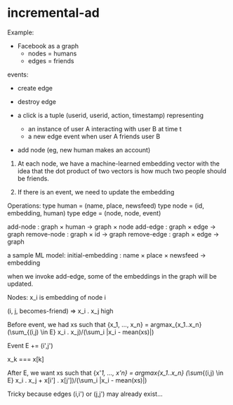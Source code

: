 # incremental-ad

Example:

- Facebook as a graph
  - nodes = humans
  - edges = friends 

events: 
  - create edge 
  - destroy edge

  - a click is a tuple (userid, userid, action, timestamp) representing
    - an instance of user A interacting with user B at time t 
	- a new edge event when user A friends user B 

  - add node (eg, new human makes an account)

1. At each node, we have a machine-learned embedding vector with the
   idea that the dot product of two vectors is how much two people
   should be friends.

2. If there is an event, we need to update the embedding

Operations: 
   type human = (name, place, newsfeed)
   type node = (id, embedding, human) 
   type edge = (node, node, event)

   add-node : graph × human → graph × node 
   add-edge : graph × edge → graph 
   remove-node : graph × id → graph
   remove-edge : graph × edge → graph

a sample ML model: initial-embedding : name × place × newsfeed → embedding 


when we invoke add-edge, some of the embeddings in the graph will be updated. 

  Nodes: x_i is embedding of node i

  (i, j, becomes-friend) => x_i . x_j high

Before event, we had xs such that
  {x_1, ..., x_n} = argmax_{x_1..x_n}  (\sum_{(i,j) \in E}  x_i . x_j)/(\sum_i |x_i - mean(xs)|)

Event E += (i',j')

x_k === x[k]

After E, we want xs such that
  {x'_1, ..., x'_n} = argmax_{x_1..x_n}  (\sum_{(i,j) \in E}  x_i . x_j + x[i'] . x[j'])/(\sum_i |x_i - mean(xs)|)

Tricky because edges (i,i') or (j,j') may already exist...

         


